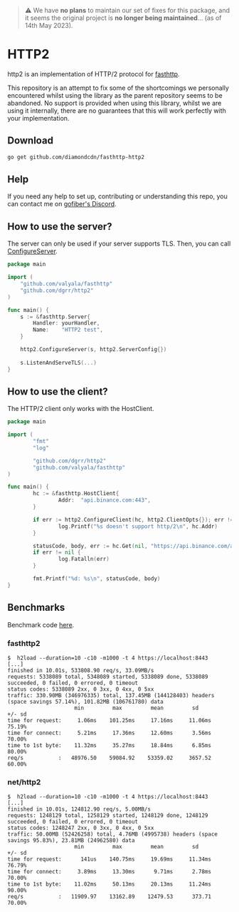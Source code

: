 > ⚠️ We have **no plans** to maintain our set of fixes for this package, and it seems the original project is **no longer being maintained**... (as of 14th May 2023).

# HTTP2
http2 is an implementation of HTTP/2 protocol for [fasthttp](https://github.com/valyala/fasthttp).

This repository is an attempt to fix some of the shortcomings we personally encountered whilst using the library as the parent repository seems to be abandoned.
No support is provided when using this library, whilst we are using it internally, there are no guarantees that this will work perfectly with your implementation.

## Download

```bash
go get github.com/diamondcdn/fasthttp-http2
```

## Help

If you need any help to set up, contributing or understanding this repo, you can contact me on [gofiber's Discord](https://gofiber.io/discord).

## How to use the server?

The server can only be used if your server supports TLS.
Then, you can call [ConfigureServer](https://pkg.go.dev/github.com/dgrr/http2#ConfigureServer).

```go
package main

import (
	"github.com/valyala/fasthttp"
	"github.com/dgrr/http2"
)

func main() {
    s := &fasthttp.Server{
        Handler: yourHandler,
        Name:    "HTTP2 test",
    }

    http2.ConfigureServer(s, http2.ServerConfig{})
    
    s.ListenAndServeTLS(...)
}
```

## How to use the client?

The HTTP/2 client only works with the HostClient.

```go
package main

import (
        "fmt"
        "log"

        "github.com/dgrr/http2"
        "github.com/valyala/fasthttp"
)

func main() {
        hc := &fasthttp.HostClient{
                Addr:  "api.binance.com:443",
        }

        if err := http2.ConfigureClient(hc, http2.ClientOpts{}); err != nil {
                log.Printf("%s doesn't support http/2\n", hc.Addr)
        }

        statusCode, body, err := hc.Get(nil, "https://api.binance.com/api/v3/time")
        if err != nil {
                log.Fatalln(err)
        }

        fmt.Printf("%d: %s\n", statusCode, body)
}
```

## Benchmarks

Benchmark code [here](https://github.com/dgrr/http2/tree/master/benchmark).

### fasthttp2
```
$  h2load --duration=10 -c10 -m1000 -t 4 https://localhost:8443
[...]
finished in 10.01s, 533808.90 req/s, 33.09MB/s
requests: 5338089 total, 5348089 started, 5338089 done, 5338089 succeeded, 0 failed, 0 errored, 0 timeout
status codes: 5338089 2xx, 0 3xx, 0 4xx, 0 5xx
traffic: 330.90MB (346976335) total, 137.45MB (144128403) headers (space savings 57.14%), 101.82MB (106761780) data
                     min         max         mean         sd        +/- sd
time for request:     1.06ms    101.25ms     17.16ms     11.06ms    75.19%
time for connect:     5.21ms     17.36ms     12.60ms      3.56ms    70.00%
time to 1st byte:    11.32ms     35.27ms     18.84ms      6.85ms    80.00%
req/s           :   48976.50    59084.92    53359.02     3657.52    60.00%
```

### net/http2
```
$  h2load --duration=10 -c10 -m1000 -t 4 https://localhost:8443
[...]
finished in 10.01s, 124812.90 req/s, 5.00MB/s
requests: 1248129 total, 1258129 started, 1248129 done, 1248129 succeeded, 0 failed, 0 errored, 0 timeout
status codes: 1248247 2xx, 0 3xx, 0 4xx, 0 5xx
traffic: 50.00MB (52426258) total, 4.76MB (4995738) headers (space savings 95.83%), 23.81MB (24962580) data
                     min         max         mean         sd        +/- sd
time for request:      141us    140.75ms     19.69ms     11.34ms    76.79%
time for connect:     3.89ms     13.30ms      9.71ms      2.78ms    70.00%
time to 1st byte:    11.02ms     50.13ms     20.13ms     11.24ms    90.00%
req/s           :   11909.97    13162.89    12479.53      373.71    70.00%
```
